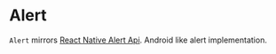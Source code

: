 # Alert

`Alert` mirrors [React Native Alert Api](https://facebook.github.io/react-native/docs/alert.html).
Android like alert implementation. 
